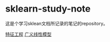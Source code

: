 # sklearn-study-note
这是个学习sklean文档所记录的笔记的repository。

[特征工程](https://github.com/Gary-Deeplearning/sklearn-study-note/tree/master/Feature_Engineering )
[广义线性模型](https://github.com/Gary-Deeplearning/sklearn-study-note/tree/master/chapter1-Generalize_Dlinear_Model)
